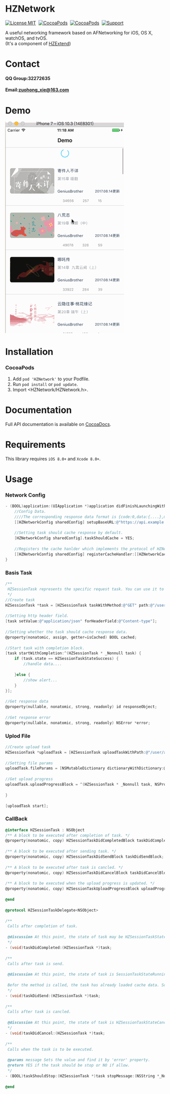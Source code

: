 HZNetwork
==============

[![License MIT](https://img.shields.io/badge/license-MIT-green.svg?style=flat)](https://raw.githubusercontent.com/GeniusBrother/HZNetwork/master/LICENSE)&nbsp;
[![CocoaPods](https://img.shields.io/cocoapods/v/HZNetwork.svg?style=flat)](http://cocoapods.org/pods/HZNetwork)&nbsp;
[![CocoaPods](http://img.shields.io/cocoapods/p/HZNetwork.svg?style=flat)](http://cocoadocs.org/docsets/HZNetwork)&nbsp;
[![Support](https://img.shields.io/badge/support-iOS%208%2B%20-blue.svg?style=flat)](https://www.apple.com/nl/ios/)&nbsp;

A useful networking framework based on AFNetworking for iOS, OS X, watchOS, and tvOS.<br/>
(It's a component of [HZExtend](https://github.com/GeniusBrother/HZExtend))

Contact
==============
#### QQ Group:32272635
#### Email:zuohong_xie@163.com

Demo
==============
![preview](Source/preview.gif)

Installation
==============
### CocoaPods

1. Add `pod 'HZNetwork'` to your Podfile.
2. Run `pod install` or `pod update`.
3. Import \<HZNetwork/HZNetwork.h\>.

Documentation
==============
Full API documentation is available on [CocoaDocs](http://cocoadocs.org/docsets/HZNetwork/).<br/>

Requirements
==============
This library requires `iOS 8.0+` and `Xcode 8.0+`.

Usage
==============
### Network Config
```objective-c
- (BOOL)application:(UIApplication *)application didFinishLaunchingWithOptions:(NSDictionary *)launchOptions {
    //Config Data.
    ////The corresponding response data format is {code:0,data:{....},msg:"success"}.
    [[HZNetworkConfig sharedConfig] setupBaseURL:@"https://api.example.com" codeKeyPath:@"code" msgKeyPath:@"msg" userAgent:@"HZNetwork Example" rightCode:0];
    
    //Setting task should cache response by default.
    [HZNetworkConfig sharedConfig].taskShouldCache = YES;
    
    //Registers the cache hanlder which implements the protocol of HZNetworkCache.
    [[HZNetworkConfig sharedConfig] registerCacheHandler:[[HZNetworkCacheHandler alloc] init]];                              
}    
```

### Basis Task
```objective-c
/**
 HZSessionTask represents the specific request task. You can use it to config parameters for request and get response data from it.
 */
//Create task
HZSessionTask *task = [HZSessionTask taskWithMethod:@"GET" path:@"/user/info" params:@{@"type":@6} delegate:self taskIdentifier:@"/user/info"];

//Setting http header field.
[task setValue:@"application/json" forHeaderField:@"Content-type"];

//Setting whether the task should cache response data.
@property(nonatomic, assign, getter=isCached) BOOL cached;

//Start task with completion block.
[task startWithCompletion:^(HZSessionTask * _Nonnull task) {
    if (task.state == HZSessionTaskStateSuccess) {
        //handle data....
        
    }else {
        //show alert...
    }
}];

//Get response data
@property(nullable, nonatomic, strong, readonly) id responseObject;

//Get response error
@property(nullable, nonatomic, strong, readonly) NSError *error;
```

### Uplod File
```objective-c
//Create upload task
HZSessionTask *uploadTask = [HZSessionTask uploadTaskWithPath:@"/user/avatar" params:@{@"id":@"3"} delegate:self taskIdentifier:@"/user/avatar"];

//Setting file params
uploadTask.fileParams = [NSMutableDictionary dictionaryWithDictionary:@{kHZFileMimeType:@"image/jpeg",kHZFileFormName:@"file",kHZFileURL:localPath}];

//Get upload progress
uploadTask.uploadProgressBlock = ^(HZSessionTask * _Nonnull task, NSProgress * _Nonnull progress) {
   
}

[uploadTask start];
```

### CallBack
```objective-c
@interface HZSessionTask : NSObject
/** A block to be executed after completion of task. */
@property(nonatomic, copy) HZSessionTaskDidCompletedBlock taskDidCompletedBlock;

/** A block to be executed after sending task. */
@property(nonatomic, copy) HZSessionTaskDidSendBlock taskDidSendBlock;

/** A block to be executed after task is cancled. */
@property(nonatomic, copy) HZSessionTaskDidCancelBlock taskDidCancelBlock;

/** A block to be executed when the upload progress is updated. */
@property(nonatomic, copy) HZSessionTaskUploadProgressBlock uploadProgressBlock;

@end

@protocol HZSessionTaskDelegate<NSObject>

/**
 Calls after completion of task.
 
 @discussion At this point, the state of task may be HZSessionTaskStateSuccess or HZSessionTaskStateFail.
 */
- (void)taskDidCompleted:(HZSessionTask *)task;

/**
 Calls after task is send.
 
 @discussion At this point, the state of task is SessionTaskStateRunning.
 
 Befor the method is called, the task has already loaded cache data. So you can use `responseObject` property to get cache data.
 */
- (void)taskDidSend:(HZSessionTask *)task;

/**
 Calls after task is cancled.
 
 @discussion At this point, the state of task is HZSessionTaskStateCancel.
 */
- (void)taskDidCancel:(HZSessionTask *)task;

/**
 Calls when the task is to be executed.
 
 @params message Sets the value and find it by 'error' property.
 @return YES if the task should be stop or NO if allow.
 */
- (BOOL)taskShouldStop:(HZSessionTask *)task stopMessage:(NSString *_Nullable __autoreleasing *_Nullable)message;

@end

```
